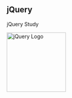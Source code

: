 jQuery
---

jQuery Study

<img src="https://blog.kakaocdn.net/dn/wNwMg/btqEq78ORcI/qZeWrKT8Oj97E9fZIdaZY0/img.png" width=160 height=160 alt="jQuery Logo">
